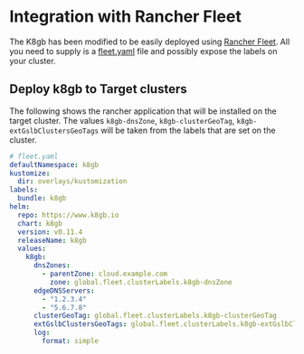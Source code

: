 # Integration with Rancher Fleet

The K8gb has been modified to be easily deployed using [Rancher Fleet](https://fleet.rancher.io/). All you need to supply is a 
[fleet.yaml](https://fleet.rancher.io/ref-fleet-yaml) file  and possibly expose the labels on your cluster.

## Deploy k8gb to Target clusters
The following shows the rancher application that will be installed on the target cluster.  The values `k8gb-dnsZone`, 
`k8gb-clusterGeoTag`, `k8gb-extGslbClustersGeoTags` will be taken from the labels that are set on the cluster.

```yaml
# fleet.yaml
defaultNamespace: k8gb
kustomize:
  dir: overlays/kustomization
labels:
  bundle: k8gb
helm:
  repo: https://www.k8gb.io
  chart: k8gb
  version: v0.11.4
  releaseName: k8gb
  values:
    k8gb:
      dnsZones:
        - parentZone: cloud.example.com
          zone: global.fleet.clusterLabels.k8gb-dnsZone
      edgeDNSServers:
        - "1.2.3.4"
        - "5.6.7.8"
      clusterGeoTag: global.fleet.clusterLabels.k8gb-clusterGeoTag
      extGslbClustersGeoTags: global.fleet.clusterLabels.k8gb-extGslbClustersGeoTags
      log:
        format: simple
```
